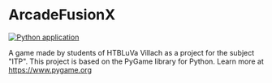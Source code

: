 # ArcadeFusionX
[![Python application](https://github.com/balljul/ArcadeFusionX/actions/workflows/python-app.yml/badge.svg)](https://github.com/balljul/ArcadeFusionX/actions/workflows/python-app.yml)

A game made by students of HTBLuVa Villach as a project for the subject "ITP".
This project is based on the PyGame library for Python. Learn more at https://www.pygame.org 
